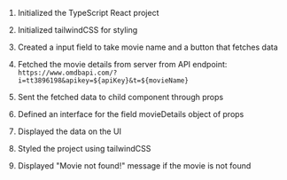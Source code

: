 1. Initialized the TypeScript React project

2. Initialized tailwindCSS for styling

3. Created a input field to take movie name and a button that fetches data

4. Fetched the movie details from server from API endpoint:
   `https://www.omdbapi.com/?i=tt3896198&apikey=${apiKey}&t=${movieName}`

5. Sent the fetched data to child component through props

6. Defined an interface for the field movieDetails object of props

7. Displayed the data on the UI

8. Styled the project using tailwindCSS

9. Displayed "Movie not found!" message if the movie is not found
